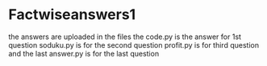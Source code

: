 # Factwiseanswers1


the answers are uploaded in the files 
the code.py is the answer for 1st question
soduku.py is for the second question
profit.py is for third question
and the last answer.py is for the last question
